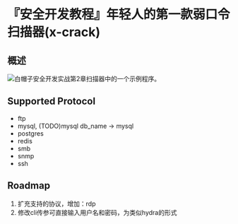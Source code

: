 
# 『安全开发教程』年轻人的第一款弱口令扫描器(x-crack)

## 概述

![白帽子安全开发实战](https://github.com/netxfly/sec-dev-in-action-src)第2章扫描器中的一个示例程序。


## Supported Protocol 
* ftp
* mysql, (TODO)mysql db_name -> mysql
* postgres
* redis
* smb
* snmp
* ssh


## Roadmap
1. 扩充支持的协议，增加：rdp
2. 修改cli传参可直接输入用户名和密码，为类似hydra的形式

